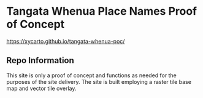 # Tangata Whenua Place Names Proof of Concept 

https://xycarto.github.io/tangata-whenua-poc/

## Repo Information

This site is only a proof of concept and functions as needed for the purposes of the site delivery. The site is built employing a raster tile base map and vector tile overlay.